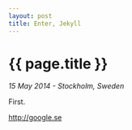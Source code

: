 ```yaml
---
layout: post
title: Enter, Jekyll
---
```


# {{ page.title }}

*15 May 2014 - Stockholm, Sweden*

First.

http://google.se
